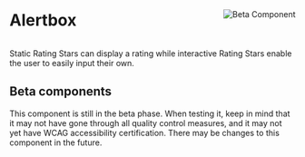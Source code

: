 <div style="display: inline-flex; align-items: center; justify-content: space-between; width: 100%;">
    <h1>Alertbox</h1>
    <img src="assets/beta.png" alt="Beta Component" />
</div>

Static Rating Stars can display a rating while interactive Rating Stars enable the user to easily input their own.

## Beta components

This component is still in the beta phase. When testing it, keep in mind that it may not have gone through all quality control measures, and it may not yet have WCAG accessibility certification. There may be changes to this component in the future.
